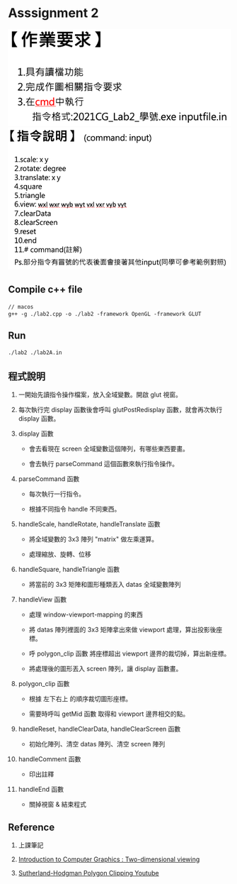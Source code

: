 # Asssignment 2

![Requirement](./requirement1.png)
![Requirement](./requirement2.png)

## Compile c++ file

```
// macos
g++ -g ./lab2.cpp -o ./lab2 -framework OpenGL -framework GLUT
```

## Run

```
./lab2 ./lab2A.in
```

## 程式說明

1. 一開始先讀指令操作檔案，放入全域變數。開啟 glut 視窗。

2. 每次執行完 display 函數後會呼叫 glutPostRedisplay 函數，就會再次執行 display 函數。

3. display 函數

   - 會去看現在 screen 全域變數這個陣列，有哪些東西要畫。

   - 會去執行 parseCommand 這個函數來執行指令操作。

4. parseCommand 函數

   - 每次執行一行指令。

   - 根據不同指令 handle 不同東西。

5. handleScale, handleRotate, handleTranslate 函數

   - 將全域變數的 3x3 陣列 "matrix" 做左乘運算。

   - 處理縮放、旋轉、位移

6. handleSquare, handleTriangle 函數

   - 將當前的 3x3 矩陣和圖形種類丟入 datas 全域變數陣列

7. handleView 函數

   - 處理 window-viewport-mapping 的東西

   - 將 datas 陣列裡面的 3x3 矩陣拿出來做 viewport 處理，算出投影後座標。

   - 呼 polygon_clip 函數 將座標超出 viewport 邊界的裁切掉，算出新座標。

   - 將處理後的圖形丟入 screen 陣列，讓 display 函數畫。

8. polygon_clip 函數

   - 根據 左下右上 的順序裁切圖形座標。

   - 需要時呼叫 getMid 函數 取得和 viewport 邊界相交的點。

9. handleReset, handleClearData, handleClearScreen 函數

   - 初始化陣列、清空 datas 陣列、清空 screen 陣列

10. handleComment 函數

    - 印出註釋

11. handleEnd 函數

    - 關掉視窗 & 結束程式

## Reference

1. 上課筆記

2. [Introduction to Computer Graphics : Two-dimensional viewing](http://www.piegl.com/Team_Benjamin_Pres.pdf)

3. [Sutherland-Hodgman Polygon Clipping Youtube](https://www.youtube.com/watch?v=aZhQyqo9N6A)
